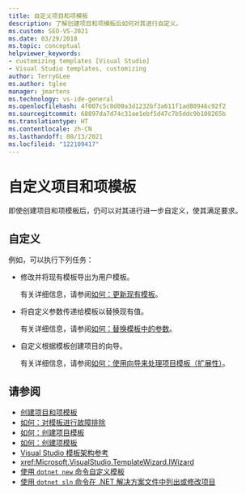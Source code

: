 ```yaml
---
title: 自定义项目和项模板
description: 了解创建项目和项模板后如何对其进行自定义。
ms.custom: SEO-VS-2021
ms.date: 03/29/2018
ms.topic: conceptual
helpviewer_keywords:
- customizing templates [Visual Studio]
- Visual Studio templates, customizing
author: TerryGLee
ms.author: tglee
manager: jmartens
ms.technology: vs-ide-general
ms.openlocfilehash: 4f007c5c8d00a3d1232bf3a611f1ad80946c92f2
ms.sourcegitcommit: 68897da7d74c31ae1ebf5d47c7b5ddc9b108265b
ms.translationtype: HT
ms.contentlocale: zh-CN
ms.lasthandoff: 08/13/2021
ms.locfileid: "122109417"
---
```

# <a name="customize-project-and-item-templates"></a>自定义项目和项模板

即使创建项目和项模板后，仍可以对其进行进一步自定义，使其满足要求。

## <a name="customizations"></a>自定义

例如，可以执行下列任务：

- 修改并将现有模板导出为用户模板。

   有关详细信息，请参阅[如何：更新现有模板](../ide/how-to-update-existing-templates.md)。

- 将自定义参数传递给模板以替换现有值。

   有关详细信息，请参阅[如何：替换模板中的参数](../ide/how-to-substitute-parameters-in-a-template.md)。

- 自定义根据模板创建项目的向导。

   有关详细信息，请参阅[如何：使用向导来处理项目模板（扩展性）](../extensibility/how-to-use-wizards-with-project-templates.md)。

## <a name="see-also"></a>请参阅

- [创建项目和项模板](../ide/creating-project-and-item-templates.md)
- [如何：对模板进行故障排除](../ide/how-to-troubleshoot-templates.md)
- [如何：创建项目模板](../ide/how-to-create-project-templates.md)
- [如何：创建项模板](../ide/how-to-create-item-templates.md)
- [Visual Studio 模板架构参考](../extensibility/visual-studio-template-schema-reference.md)
- <xref:Microsoft.VisualStudio.TemplateWizard.IWizard>
- [使用 `dotnet new` 命令自定义模板](/dotnet/core/tools/custom-templates/)
- [使用 `dotnet sln` 命令在 .NET 解决方案文件中列出或修改项目](/dotnet/core/tools/dotnet-sln/)
